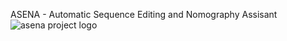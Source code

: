 ASENA - Automatic Sequence Editing and Nomography Assisant
![asena project logo](https://user-images.githubusercontent.com/71641885/225859349-41282625-28e6-4845-b4c1-1b6669c60e6a.png)
